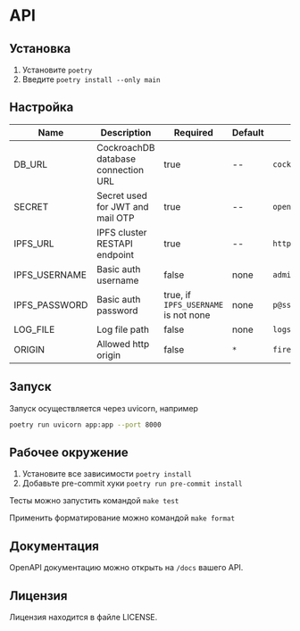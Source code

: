 # API

## Установка

1. Установите `poetry`
2. Введите `poetry install --only main`

## Настройка

| Name          | Description                         | Required                             | Default    | Example                                                |
|---------------|-------------------------------------|--------------------------------------|------------|--------------------------------------------------------|
| DB_URL        | CockroachDB database connection URL | true                                 | --         | `cockroachdb://root:pass@localhost:26257/defaultdb`    |
| SECRET        | Secret used for JWT and mail OTP    | true                                 | --         | `openssl rand -hex 64`                                 |
| IPFS_URL      | IPFS cluster RESTAPI endpoint       | true                                 | --         | `http://127.0.0.1:9094`                                |
| IPFS_USERNAME | Basic auth username                 | false                                | none       | `admin`                                                |
| IPFS_PASSWORD | Basic auth password                 | true, if `IPFS_USERNAME` is not none | none       | `p@ssword`                                             |
| LOG_FILE      | Log file path                       | false                                | none       | `logs.txt`                                             |
| ORIGIN        | Allowed http origin                 | false                                | `*`        | `firesquare.ru`                                        |

## Запуск

Запуск осуществляется через uvicorn, например

```bash
poetry run uvicorn app:app --port 8000
```

## Рабочее окружение

1. Установите все зависимости `poetry install`
2. Добавьте pre-commit хуки `poetry run pre-commit install`

Тесты можно запустить командой `make test`

Применить форматирование можно командой `make format`

## Документация

OpenAPI документацию можно открыть на `/docs` вашего API.

## Лицензия

Лицензия находится в файле LICENSE.
